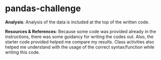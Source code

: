 # pandas-challenge

**Analysis**: Analysis of the data is included at the top of the written code.

**Resources & References**: Because some code was provided already in the instructions, there was some guidancy for writing the codes out. Also, the starter code provided helped me compare my results.  Class activities also helped me understand with the usage of the correct syntax/function while writing this code.
